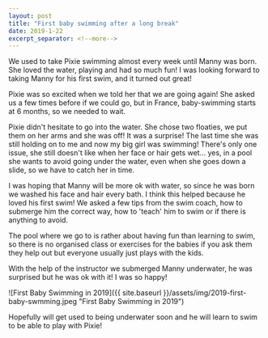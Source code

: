 ```yaml
---
layout: post
title: "First baby swimming after a long break"
date: 2019-1-22
excerpt_separator: <!--more-->
---
```

We used to take Pixie swimming almost every week until Manny was born. She loved the water, playing and had so much fun!  I was looking forward to taking Manny for his first swim, and it turned out great!
<!--more-->

Pixie was so excited when we told her that we are going again! She asked us a few times before if we could go, but in France, baby-swimming starts at 6 months, so we needed to wait.

Pixie didn't hesitate to go into the water. She chose two floaties, we put them on her arms and she was off! It was a surprise! The last time she was still holding on to me and now my big girl was swimming! There's only one issue, she still doesn't like when her face or hair gets wet... yes, in a pool she wants to avoid going under the water, even when she goes down a slide, so we have to catch her in time.

I was hoping that Manny will be more ok with water, so since he was born we washed his face and hair every bath. I think this helped because he loved his first swim!
We asked a few tips from the swim coach, how to submerge him the correct way, how to 'teach' him to swim or if there is anything to avoid.

The pool where we go to is rather about having fun than learning to swim, so there is no organised class or exercises for the babies if you ask them they help out but everyone usually just plays with the kids.

With the help of the instructor we submerged Manny underwater, he was surprised but he was ok with it! I was so happy!


![First Baby Swimming in 2019]({{ site.baseurl }}/assets/img/2019-first-baby-swmming.jpeg "First Baby Swimming in 2019")

Hopefully will get used to being underwater soon and he will learn to swim to be able to play with Pixie!
